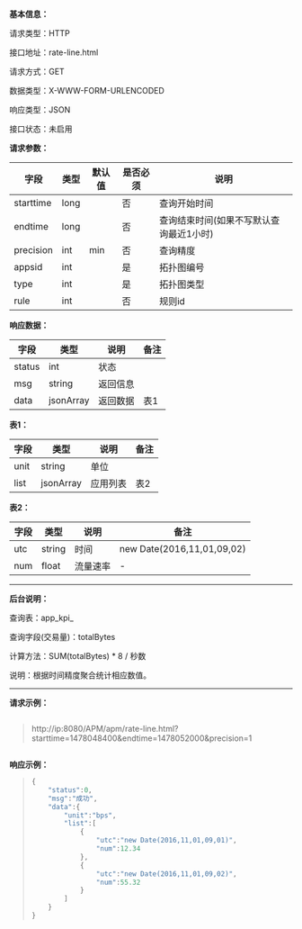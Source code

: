 **基本信息：**



请求类型：HTTP



接口地址：rate-line.html



请求方式：GET



数据类型：X-WWW-FORM-URLENCODED



响应类型：JSON



接口状态：未启用



**请求参数：**



| **字段** | **类型** | **默认值** | **是否必须** | **说明** |
| --- | --- | --- | --- | --- |
| starttime | long | | 否 | 查询开始时间 |
| endtime | long | | 否 | 查询结束时间\(如果不写默认查询最近1小时\) |
| precision | int | min | 否 | 查询精度 |
| appsid | int | | 是 | 拓扑图编号 |
| type | int | | 是 | 拓扑图类型 |
| rule | int | | 否 | 规则id |



**响应数据：**



| **字段** | **类型** | **说明** | **备注** |
| --- | --- | --- | --- |
| status | int | 状态 | |
| msg | string | 返回信息 | |
| data | jsonArray | 返回数据 | 表1 |



**表1：**



| **字段** | **类型** | **说明** | **备注** |
| --- | --- | --- | --- |
| unit | string | 单位 | |
| list | jsonArray | 应用列表 | 表2 |



**表2：**



| **字段** | **类型** | **说明** | **备注** |
| --- | --- | --- | --- |
| utc | string | 时间 | new Date\(2016,11,01,09,02\) |
| num | float | 流量速率 | - |



---



**后台说明：**



查询表：app\_kpi\_



查询字段\(交易量\)：totalBytes



计算方法：SUM\(totalBytes\) * 8 / 秒数



说明：根据时间精度聚合统计相应数值。



---



**请求示例：**



> ```js

> http://ip:8080/APM/apm/rate-line.html?starttime=1478048400&endtime=1478052000&precision=1

> ```



**响应示例：**



> ```js
> {
>     "status":0,
>     "msg":"成功",
>     "data":{
>         "unit":"bps",
>         "list":[
>             {
>                 "utc":"new Date(2016,11,01,09,01)",
>                 "num":12.34
>             },
>             {
>                 "utc":"new Date(2016,11,01,09,02)",
>                 "num":55.32
>             }
>         ]
>     }
> }
> ```


